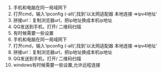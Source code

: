   1. 手机和电脑在同一局域网下
  2. 打开cmd，输入‘ipconfig (-all)’,找到‘以太网适配器 本地连接 =>ipv4地址’
  3. 拼接url：复制浏览器url，把ip地址换成本机ip地址
  4. QQ发送到手机，打开/ 二维码扫描
  5. 有时候需要一些设置
  1. 手机和电脑在同一局域网下
  2. 打开cmd，输入‘ipconfig (-all)’,找到‘以太网适配器 本地连接 =>ipv4地址’
  3. 拼接url：复制浏览器url，把ip地址换成本机ip地址
  4. QQ发送到手机，打开/ 二维码扫描
  5. windows有时候需要一些设置,允许远程连接
